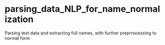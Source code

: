 # parsing_data_NLP_for_name_normalization
Parsing text data and extracting full names, with further preprrocessing to normal form
